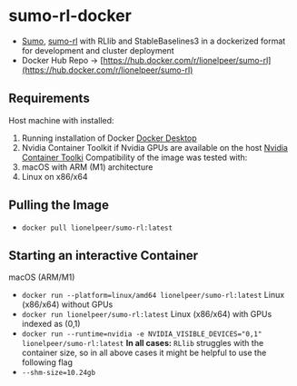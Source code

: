 # sumo-rl-docker
 - [Sumo](https://eclipse.dev/sumo/), [sumo-rl](https://eclipse.dev/sumo/) with RLlib and StableBaselines3 in a dockerized format for development and cluster deployment
 - Docker Hub Repo -> [https://hub.docker.com/r/lionelpeer/sumo-rl](https://hub.docker.com/r/lionelpeer/sumo-rl)

## Requirements
Host machine with installed:
1. Running installation of Docker [Docker Desktop](https://docs.docker.com/desktop/)
2. Nvidia Container Toolkit if Nvidia GPUs are available on the host [Nvidia Container Toolki](https://docs.nvidia.com/datacenter/cloud-native/container-toolkit/latest/install-guide.html)
Compatibility of the image was tested with:
1. macOS with ARM (M1) architecture
2. Linux on x86/x64

## Pulling the Image
 - `docker pull lionelpeer/sumo-rl:latest`

## Starting an interactive Container
macOS (ARM/M1)
 - `docker run --platform=linux/amd64 lionelpeer/sumo-rl:latest`
Linux (x86/x64) without GPUs
 - `docker run lionelpeer/sumo-rl:latest`
Linux (x86/x64) with GPUs indexed as (0,1)
 - `docker run --runtime=nvidia -e NVIDIA_VISIBLE_DEVICES="0,1" lionelpeer/sumo-rl:latest`
**In all cases:**
`RLlib` struggles with the container size, so in all above cases it might be helpful to use the following flag
 - `--shm-size=10.24gb`